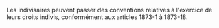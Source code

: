   
Les indivisaires peuvent passer des conventions relatives à l'exercice de leurs droits indivis, conformément aux articles 1873-1 à 1873-18.  

  

